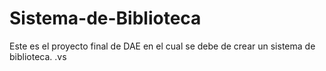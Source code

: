 # Sistema-de-Biblioteca
Este es el proyecto final de DAE en el cual se debe de crear un sistema de biblioteca.
.vs
